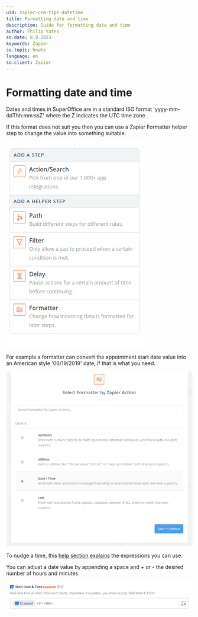 ```yaml
---
uid: zapier-crm-tips-datetime
title: Formatting date and time
description: Guide for formatting date and time
author: Philip Yates
so.date: 8.9.2023
keywords: Zapier
so.topic: howto
language: en
so.client: Zapier
---
```


# Formatting date and time

Dates and times in SuperOffice are in a standard ISO format 'yyyy-mm-ddThh:mm:ssZ' where the Z indicates the UTC time zone.

If this format does not suit you then you can use a Zapier Formatter helper step to change the value into something suitable. 

![Action/Search][img1]

For example a formatter can convert the appointment start date value into an American style  '06/19/2019' date, if that is what you need.

![Select Formatter by Zapier Action][img2]

To nudge a time, this [help section explains](https://help.zapier.com/hc/en-us/articles/8496275717261#adjusting-dates-and-times) the expressions you can use.

You can adjust a date value by appending a space and + or - the desired number of hours and minutes.

![Start Date & Time][img3]

[img1]:media/add-step.png
[img2]:media/select-formatter.png
[img3]:media/start-dt.png